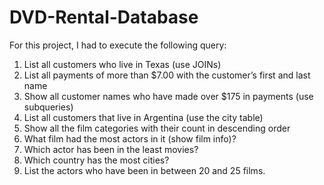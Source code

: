 # DVD-Rental-Database

For this project, I had to execute the following query:

1. List all customers who live in Texas (use JOINs)
2. List all payments of more than $7.00 with the customer’s first and last name
3. Show all customer names who have made over $175 in payments (use
subqueries)
4. List all customers that live in Argentina (use the city table)
5. Show all the film categories with their count in descending order
6. What film had the most actors in it (show film info)?
7. Which actor has been in the least movies?
8. Which country has the most cities?
9. List the actors who have been in between 20 and 25 films.
